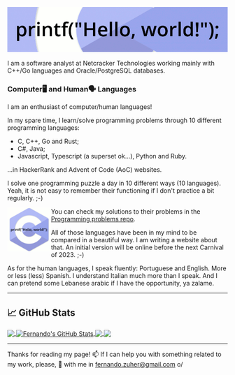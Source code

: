 <!--
**fernandozuher/fernandozuher** is a ✨ _special_ ✨ repository because its `README.md` (this file) appears on your GitHub profile.

Here are some ideas to get you started:

- 🔭 I’m currently working on ...
- 🌱 I’m currently learning ...
- 👯 I’m looking to collaborate on ...
- 🤔 I’m looking for help with ...
- 💬 Ask me about ...
- 📫 How to reach me: ...
- 😄 Pronouns: ...
- ⚡ Fun fact: ...
-->

<p align="center"><img src="https://github.com/fernandozuher/fernandozuher/blob/master/images/hello_programming.gif"></p>

I am a software analyst at Netcracker Technologies working mainly with C++/Go languages and Oracle/PostgreSQL databases.

### Computer🖥 and Human🗣 Languages
I am an enthusiast of computer/human languages!

In my spare time, I learn/solve programming problems through 10 different programming languages:
  - C, C++, Go and Rust;
  - C#, Java;
  - Javascript, Typescript (a superset ok...), Python and Ruby.

...in HackerRank and Advent of Code (AoC) websites.

I solve one programming puzzle a day in 10 different ways (10 languages).
Yeah, it is not easy to remember their functioning if I don't practice a bit regularly. ;-)

[<img align="left" width="100px" src="https://github.com/fernandozuher/fernandozuher/blob/master/images/programming.gif">](https://github.com/fernandozuher/Codility)
You can check my solutions to their problems in the [Programming problems repo](https://github.com/fernandozuher/programming-problems).

All of those languages have been in my mind to be compared in a beautiful way.
I am writing a website about that.
An initial version will be online before the next Carnival of 2023. ;-)

As for the human languages, I speak fluently: Portuguese and English. More or less (less) Spanish. I understand Italian much more than I speak. And I can pretend some Lebanese arabic if I have the opportunity, ya zalame.

---

## &#x1f4c8; GitHub Stats

<a href="https://github.com/fernandozuher/fernandozuher">
  <img align="center" src="https://github-readme-stats.vercel.app/api/top-langs/?username=fernandozuher&hide=cmake&title_color=ffffff&text_color=c9cacc&icon_color=2bbc8a&bg_color=1d1f21" />
</a>
<a href="https://github.com/fernandozuher/fernandozuher">
  <img align="center" src="https://github-readme-stats.vercel.app/api?username=fernandozuher&show_icons=true&line_height=33&count_private=true&title_color=ffffff&text_color=c9cacc&icon_color=2bbc8a&bg_color=1d1f21" alt="Fernando's GitHub Stats" />
</a>

<a href="https://github.com/fernandozuher/naoqi_webots">
  <img align="center" src="https://github-readme-stats.vercel.app/api/pin/?username=fernandozuher&repo=naoqi%5Fwebots&title_color=ffffff&text_color=c9cacc&icon_color=2bbc8a&bg_color=1d1f21" />
</a>
<a href="https://github.com/fernandozuher/programming-problems">
  <img align="center" src="https://github-readme-stats.vercel.app/api/pin/?username=fernandozuher&repo=programming-problems&title_color=ffffff&text_color=c9cacc&icon_color=2bbc8a&bg_color=1d1f21" />
</a>   

---
Thanks for reading my page! 📫 If I can help you with something related to my work, please, 💬 with me in fernando.zuher@gmail.com o/
